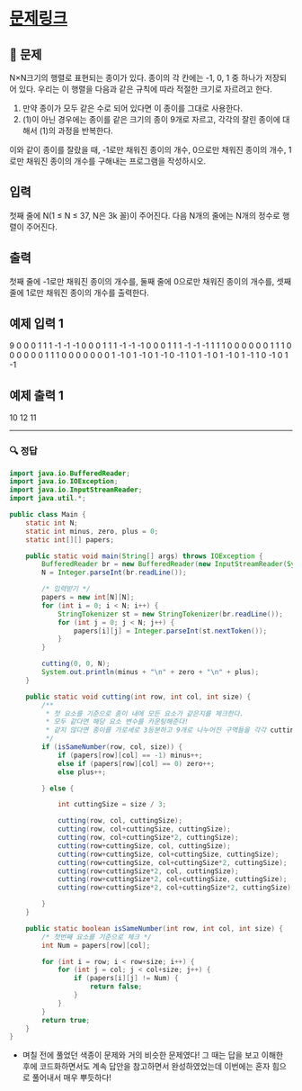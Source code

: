 # [문제링크](https://www.acmicpc.net/problem/1780)

## 📝 문제

N×N크기의 행렬로 표현되는 종이가 있다. 종이의 각 칸에는 -1, 0, 1 중 하나가 저장되어 있다. 우리는 이 행렬을 다음과 같은 규칙에 따라 적절한 크기로 자르려고 한다.

1.  만약 종이가 모두 같은 수로 되어 있다면 이 종이를 그대로 사용한다.
2.  (1)이 아닌 경우에는 종이를 같은 크기의 종이 9개로 자르고, 각각의 잘린 종이에 대해서 (1)의 과정을 반복한다.

이와 같이 종이를 잘랐을 때, -1로만 채워진 종이의 개수, 0으로만 채워진 종이의 개수, 1로만 채워진 종이의 개수를 구해내는 프로그램을 작성하시오.

## 입력

첫째 줄에 N(1 ≤ N ≤ 37, N은 3k 꼴)이 주어진다. 다음 N개의 줄에는 N개의 정수로 행렬이 주어진다.

## 출력

첫째 줄에 -1로만 채워진 종이의 개수를, 둘째 줄에 0으로만 채워진 종이의 개수를, 셋째 줄에 1로만 채워진 종이의 개수를 출력한다.

## 예제 입력 1 

9
0 0 0 1 1 1 -1 -1 -1
0 0 0 1 1 1 -1 -1 -1
0 0 0 1 1 1 -1 -1 -1
1 1 1 0 0 0 0 0 0
1 1 1 0 0 0 0 0 0
1 1 1 0 0 0 0 0 0
0 1 -1 0 1 -1 0 1 -1
0 -1 1 0 1 -1 0 1 -1
0 1 -1 1 0 -1 0 1 -1

## 예제 출력 1 

10
12
11


---

### 🔍 정답

```java
import java.io.BufferedReader;
import java.io.IOException;
import java.io.InputStreamReader;
import java.util.*;

public class Main {
    static int N;
    static int minus, zero, plus = 0;
    static int[][] papers;

    public static void main(String[] args) throws IOException {
        BufferedReader br = new BufferedReader(new InputStreamReader(System.in));
        N = Integer.parseInt(br.readLine());

        /* 입력받기 */
        papers = new int[N][N];
        for (int i = 0; i < N; i++) {
            StringTokenizer st = new StringTokenizer(br.readLine());
            for (int j = 0; j < N; j++) {
                papers[i][j] = Integer.parseInt(st.nextToken());
            }
        }

        cutting(0, 0, N);
        System.out.println(minus + "\n" + zero + "\n" + plus);
    }

    public static void cutting(int row, int col, int size) {
        /**
         * 첫 요소를 기준으로 종이 내에 모든 요소가 같은지를 체크한다.
         * 모두 같다면 해당 요소 변수를 카운팅해준다!
         * 같지 않다면 종이를 가로세로 3등분하고 9개로 나누어진 구역들을 각각 cutting 메서드로 부른다!
         */
        if (isSameNumber(row, col, size)) {
            if (papers[row][col] == -1) minus++;
            else if (papers[row][col] == 0) zero++;
            else plus++;

        } else {

            int cuttingSize = size / 3;

            cutting(row, col, cuttingSize);
            cutting(row, col+cuttingSize, cuttingSize);
            cutting(row, col+cuttingSize*2, cuttingSize);
            cutting(row+cuttingSize, col, cuttingSize);
            cutting(row+cuttingSize, col+cuttingSize, cuttingSize);
            cutting(row+cuttingSize, col+cuttingSize*2, cuttingSize);
            cutting(row+cuttingSize*2, col, cuttingSize);
            cutting(row+cuttingSize*2, col+cuttingSize, cuttingSize);
            cutting(row+cuttingSize*2, col+cuttingSize*2, cuttingSize);

        }
    }

    public static boolean isSameNumber(int row, int col, int size) {
        /* 첫번째 요소를 기준으로 체크 */
        int Num = papers[row][col];

        for (int i = row; i < row+size; i++) {
            for (int j = col; j < col+size; j++) {
                if (papers[i][j] != Num) {
                    return false;
                }
            }
        }
        return true;
    }
}
```
- 며칠 전에 풀었던 색종이 문제와 거의 비슷한 문제였다! 그 때는 답을 보고 이해한 후에 코드화하면서도 계속 답안을 참고하면서 완성하였었는데 이번에는 혼자 힘으로 풀어내서 매우 뿌듯하다!
